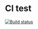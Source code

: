 # CI test

[![Build status](https://ci.appveyor.com/api/projects/status/gxsim71iioua1dbm?svg=true)](https://ci.appveyor.com/project/ViktorTkachev/ajs-hw-set)